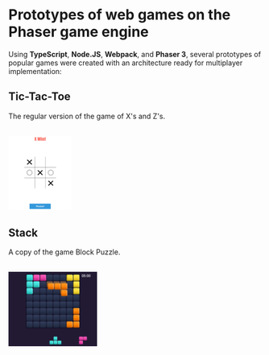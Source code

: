 # Prototypes of web games on the Phaser game engine
Using **TypeScript**, **Node.JS**, **Webpack**, and **Phaser 3**, several prototypes of popular games were created with an architecture ready for multiplayer implementation:

## Tic-Tac-Toe
The regular version of the game of X's and Z's.

<p align="left">
    <br/>
    <img width="25%" src="./readme-resources/tic-tac-toe-demo.png">
</p>

## Stack
A copy of the game Block Puzzle.

<p align="left">
    <br/>
    <img width="35%" src="./readme-resources/stack-demo.png">
</p>